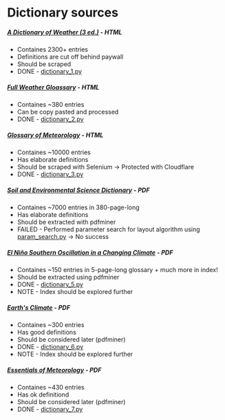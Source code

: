 # Dictionary sources

##### [A Dictionary of Weather (3 ed.)](https://www.oxfordreference.com/display/10.1093/acref/9780191988356.001.0001/acref-9780191988356) - HTML
- Containes 2300+ entries
- Definitions are cut off behind paywall
- Should be scraped
- DONE - [dictionary_1.py](https://github.com/P0L3/CWED4ETA/blob/master/CWED4ETA/SCRAPING/dictionary_1.py)

##### [Full Weather Gloassary](https://www.weather.gov/otx/Full_Weather_Glossary) - HTML
- Containes ~380 entries
- Can be copy pasted and processed
- DONE - [dictionary_2.py](https://github.com/P0L3/CWED4ETA/blob/master/CWED4ETA/SCRAPING/dictionary_2.py)

##### [Glossary of Meteorology](https://glossary.ametsoc.org/wiki/Category:Terms) - HTML
- Containes ~10000 entries
- Has elaborate definitions
- Should be scraped with Selenium -> Protected with Cloudflare
- DONE - [dictionary_3.py](https://github.com/P0L3/CWED4ETA/blob/master/CWED4ETA/SCRAPING/dictionary_3.py)

##### [Soil and Environmental Science Dictionary](https://www.routledge.com/Soil-and-Environmental-Science-Dictionary/Gregorich-Turchenek-Carter-Angers/p/book/9780367397241) - PDF
- Containes ~7000 entries in 380-page-long 
- Has elaborate definitions
- Should be extracted with pdfminer
- FAILED - Performed parameter search for layout algorithm using [param_search.py](https://github.com/P0L3/PDFscience/blob/master/PDFscience/param_search.py) -> No success

##### [El Niño Southern Oscillation in a Changing Climate](https://agupubs.onlinelibrary.wiley.com/doi/book/10.1002/9781119548164) - PDF
- Containes ~150 entries in 5-page-long glossary + much more in index!
- Should be extracted using pdfminer
- DONE - [dictionary_5.py](https://github.com/P0L3/CWED4ETA/blob/master/CWED4ETA/SCRAPING/dictionary_5.py)
- NOTE - Index should be explored further

##### [Earth's Climate](https://www.macmillanlearning.com/college/us/product/Earths-Climate/p/1429255250) - PDF
- Containes ~300 entries
- Has good definitions
- Should be considered later (pdfminer)
- DONE - [dictionary_6.py](https://github.com/P0L3/CWED4ETA/blob/master/CWED4ETA/SCRAPING/dictionary_6.py)
- NOTE - Index should be explored further

##### [Essentials of Meteorology](https://ggweather.com/met10/Glossary.pdf) - PDF
- Containes ~430 entries
- Has ok definitiond 
- Should be considered later (pdfminer)
- DONE - [dictionary_7.py](https://github.com/P0L3/CWED4ETA/blob/master/CWED4ETA/SCRAPING/dictionary_7.py)
